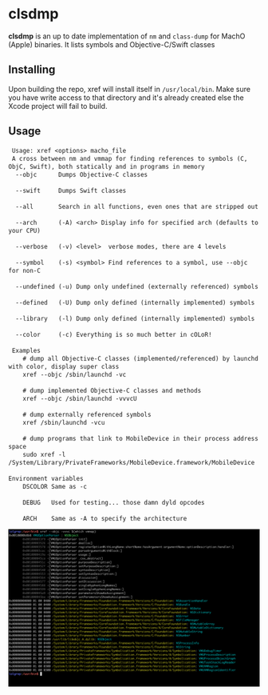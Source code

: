 # clsdmp

**clsdmp** is an up to date implementation of `nm` and `class-dump` for MachO (Apple) binaries. It lists symbols and Objective-C/Swift classes

## Installing 

Upon building the repo, xref will install itself in `/usr/local/bin`. Make sure you have write access to that directory and it's already created else the Xcode project will fail to build. 

## Usage
```
 Usage: xref <options> macho_file
 A cross between nm and vmmap for finding references to symbols (C, ObjC, Swift), both statically and in programs in memory
  --objc      Dumps Objective-C classes

  --swift     Dumps Swift classes

  --all       Search in all functions, even ones that are stripped out

  --arch      (-A) <arch> Display info for specified arch (defaults to your CPU)

  --verbose   (-v) <level>  verbose modes, there are 4 levels

  --symbol    (-s) <symbol> Find references to a symbol, use --objc for non-C

  --undefined (-u) Dump only undefined (externally referenced) symbols

  --defined   (-U) Dump only defined (internally implemented) symbols

  --library   (-l) Dump only defined (internally implemented) symbols

  --color     (-c) Everything is so much better in cOLoR!

 Examples
    # dump all Objective-C classes (implemented/referenced) by launchd with color, display super class
    xref --objc /sbin/launchd -vc

    # dump implemented Objective-C classes and methods
    xref --objc /sbin/launchd -vvvcU

    # dump externally referenced symbols
    xref /sbin/launchd -vcu

    # dump programs that link to MobileDevice in their process address space
    sudo xref -l /System/Library/PrivateFrameworks/MobileDevice.framework/MobileDevice

Environment variables
    DSCOLOR	Same as -c

    DEBUG	Used for testing... those damn dyld opcodes

    ARCH	Same as -A to specify the architecture
 ```

[![img](media/vmmap.png)](https://store.raywenderlich.com/products/advanced-apple-debugging-and-reverse-engineering)
